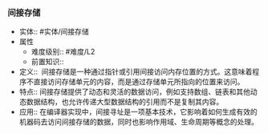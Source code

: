 ###  间接存储 
- 实体:: #实体/间接存储 
- 属性
	- 难度级别:: #难度/L2 
	- 前置知识::
- 定义::  间接存储是一种通过指针或引用间接访问内存位置的方式。这意味着程序不直接访问存储单元的内容，而是通过存储单元所指向的位置来访问。
- 特点:: 间接存储提供了动态和灵活的数据访问，例如支持数组、链表和其他动态数据结构，也允许传递大型数据结构的引用而不是复制其内容。
- 应用:: 在编译器实现中，间接寻址是一项基本技术，它影响着如何生成有效的机器码去访问间接存储的数据，同时也影响作用域、生命周期等概念的处理。